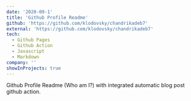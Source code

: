 ```yaml
---
date: '2020-09-1'
title: 'Github Profile Readme'
github: 'https://github.com/klodovsky/chandrikadeb7'
external: 'https://github.com/klodovsky/chandrikadeb7'
tech:
  - Github Pages
  - Github Action
  - Javascript
  - Markdown
company: ''
showInProjects: true
---
```


Github Profile Readme (Who am I?) with integrated automatic blog post github action.
